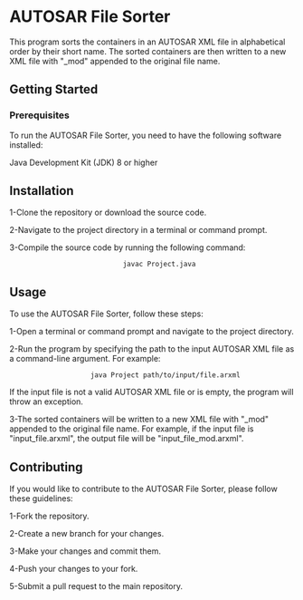 # AUTOSAR File Sorter

This program sorts the containers in an AUTOSAR XML file in alphabetical order by their short name. The sorted containers are then written to a new XML file with "_mod" appended to the original file name.


## Getting Started

### Prerequisites
To run the AUTOSAR File Sorter, you need to have the following software installed:

Java Development Kit (JDK) 8 or higher

## Installation

1-Clone the repository or download the source code.

2-Navigate to the project directory in a terminal or command prompt.

3-Compile the source code by running the following command:

                                javac Project.java



## Usage

To use the AUTOSAR File Sorter, follow these steps:

1-Open a terminal or command prompt and navigate to the project directory.

2-Run the program by specifying the path to the input AUTOSAR XML file as a command-line argument. For example:

                        java Project path/to/input/file.arxml
If the input file is not a valid AUTOSAR XML file or is empty, the program will throw an exception.

3-The sorted containers will be written to a new XML file with "_mod" appended to the original file name. For example, if the input file is "input_file.arxml", the output file will be "input_file_mod.arxml".

## Contributing

If you would like to contribute to the AUTOSAR File Sorter, please follow these guidelines:

1-Fork the repository.

2-Create a new branch for your changes.

3-Make your changes and commit them.

4-Push your changes to your fork.

5-Submit a pull request to the main repository.

